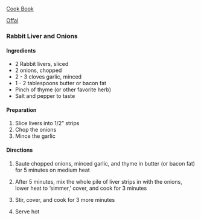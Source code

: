 [Cook Book]()  

[Offal]()  

### Rabbit Liver and Onions  

#### Ingredients  

* 2 Rabbit livers, sliced    
* 2 onions, chopped  
* 2 - 3 cloves garlic, minced
* 1 - 2 tablespoons butter  or bacon fat  
* Pinch of thyme (or other favorite herb)  
* Salt and pepper to taste

#### Preparation

1. Slice livers into 1/2” strips  
2. Chop the onions  
3. Mince the garlic  

#### Directions  

1. Saute chopped onions, minced garlic, and thyme in butter (or bacon fat) for 5 minutes on medium heat  

2. After 5 minutes, mix the whole pile of liver strips in with the onions, lower heat to ‘simmer,’ cover, and cook for 3 minutes

3. Stir, cover, and cook for 3 more minutes

4. Serve hot



